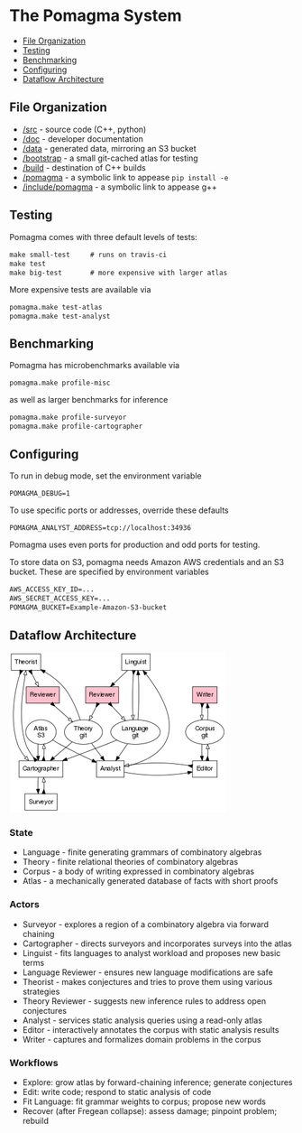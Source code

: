 # The Pomagma System

- [File Organization](#files)
- [Testing](#testing)
- [Benchmarking](#benchmarking)
- [Configuring](#configuring)
- [Dataflow Architecture](#dataflow)

## File Organization <a name="files"/>

- [/src](/src) - source code (C++, python)
- [/doc](/doc) - developer documentation
- [/data](/data) - generated data, mirroring an S3 bucket
- [/bootstrap](/bootstrap) - a small git-cached atlas for testing
- [/build](/build) - destination of C++ builds
- [/pomagma](/pomagma) - a symbolic link to appease `pip install -e`
- [/include/pomagma](/include/pomagma) - a symbolic link to appease g++

## Testing <a name="testing"/>

Pomagma comes with three default levels of tests:

    make small-test     # runs on travis-ci
    make test
    make big-test       # more expensive with larger atlas

More expensive tests are available via

    pomagma.make test-atlas
    pomagma.make test-analyst

## Benchmarking <a name="benchmarking"/>

Pomagma has microbenchmarks available via

    pomagma.make profile-misc

as well as larger benchmarks for inference

    pomagma.make profile-surveyor
    pomagma.make profile-cartographer

## Configuring <a name="configuring"/>

To run in debug mode, set the environment variable

    POMAGMA_DEBUG=1

To use specific ports or addresses, override these defaults

    POMAGMA_ANALYST_ADDRESS=tcp://localhost:34936

Pomagma uses even ports for production and odd ports for testing.

To store data on S3, pomagma needs Amazon AWS credentials and an S3 bucket.
These are specified by environment variables

    AWS_ACCESS_KEY_ID=...
    AWS_SECRET_ACCESS_KEY=...
    POMAGMA_BUCKET=Example-Amazon-S3-bucket

## Dataflow Architecture <a name="dataflow"/>

![Architecture](/doc/architecture.png)

### State

- Language - finite generating grammars of combinatory algebras
- Theory - finite relational theories of combinatory algebras
- Corpus - a body of writing expressed in combinatory algebras
- Atlas - a mechanically generated database of facts with short proofs

### Actors

- Surveyor - explores a region of a combinatory algebra via forward chaining
- Cartographer - directs surveyors and incorporates surveys into the atlas
- Linguist - fits languages to analyst workload and proposes new basic terms
- Language Reviewer - ensures new language modifications are safe
- Theorist - makes conjectures and tries to prove them using various strategies
- Theory Reviewer - suggests new inference rules to address open conjectures
- Analyst - services static analysis queries using a read-only atlas
- Editor - interactively annotates the corpus with static analysis results
- Writer - captures and formalizes domain problems in the corpus

### Workflows

- Explore: grow atlas by forward-chaining inference; generate conjectures
- Edit: write code; respond to static analysis of code
- Fit Language: fit grammar weights to corpus; propose new words
- Recover (after Fregean collapse): assess damage; pinpoint problem; rebuild
